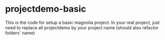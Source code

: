# projectdemo-basic
This is the code for setup a basic magnolia project.
In your real project, just need to replace all projectdemo by your project name (should also refactor folders' name)

